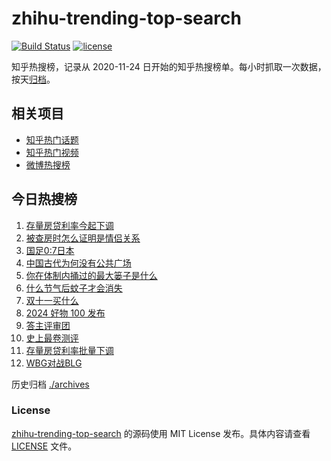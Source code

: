 # zhihu-trending-top-search

[![Build Status](https://github.com/justjavac/zhihu-trending-top-search/workflows/ci/badge.svg?branch=main)](https://github.com/justjavac/zhihu-trending-top-search/actions)
[![license](https://img.shields.io/github/license/justjavac/zhihu-trending-top-search)](https://github.com/justjavac/zhihu-trending-top-search/blob/main/LICENSE)

知乎热搜榜，记录从 2020-11-24 日开始的知乎热搜榜单。每小时抓取一次数据，按天[归档](./archives)。

## 相关项目

- [知乎热门话题](https://github.com/justjavac/zhihu-trending-hot-questions)
- [知乎热门视频](https://github.com/justjavac/zhihu-trending-hot-video)
- [微博热搜榜](https://github.com/justjavac/weibo-trending-hot-search)

## 今日热搜榜

<!-- BEGIN -->
<!-- 最后更新时间 Mon Oct 28 2024 11:23:21 GMT+0800 (China Standard Time) -->

1. [存量房贷利率今起下调](https://www.zhihu.com/search?q=%E5%AD%98%E9%87%8F%E6%88%BF%E8%B4%B7%E5%88%A9%E7%8E%87%E4%BB%8A%E8%B5%B7%E4%B8%8B%E8%B0%83)
1. [被查房时怎么证明是情侣关系](https://www.zhihu.com/search?q=%E8%A2%AB%E6%9F%A5%E6%88%BF%E6%97%B6%E6%80%8E%E4%B9%88%E8%AF%81%E6%98%8E%E6%98%AF%E6%83%85%E4%BE%A3%E5%85%B3%E7%B3%BB)
1. [国足0:7日本](https://www.zhihu.com/search?q=%E5%9B%BD%E8%B6%B30%3A7%E6%97%A5%E6%9C%AC)
1. [中国古代为何没有公共广场](https://www.zhihu.com/search?q=%E4%B8%AD%E5%9B%BD%E5%8F%A4%E4%BB%A3%E4%B8%BA%E4%BD%95%E6%B2%A1%E6%9C%89%E5%85%AC%E5%85%B1%E5%B9%BF%E5%9C%BA)
1. [你在体制内捅过的最大篓子是什么](https://www.zhihu.com/search?q=%E4%BD%A0%E5%9C%A8%E4%BD%93%E5%88%B6%E5%86%85%E6%8D%85%E8%BF%87%E7%9A%84%E6%9C%80%E5%A4%A7%E7%AF%93%E5%AD%90%E6%98%AF%E4%BB%80%E4%B9%88)
1. [什么节气后蚊子才会消失](https://www.zhihu.com/search?q=%E4%BB%80%E4%B9%88%E8%8A%82%E6%B0%94%E5%90%8E%E8%9A%8A%E5%AD%90%E6%89%8D%E4%BC%9A%E6%B6%88%E5%A4%B1)
1. [双十一买什么](https://www.zhihu.com/search?q=%E5%8F%8C%E5%8D%81%E4%B8%80%E4%B9%B0%E4%BB%80%E4%B9%88)
1. [2024 好物 100 发布](https://www.zhihu.com/search?q=2024%20%E5%A5%BD%E7%89%A9%20100%20%E5%8F%91%E5%B8%83)
1. [答主评审团](https://www.zhihu.com/search?q=%E7%AD%94%E4%B8%BB%E8%AF%84%E5%AE%A1%E5%9B%A2)
1. [史上最卷测评](https://www.zhihu.com/search?q=%E5%8F%B2%E4%B8%8A%E6%9C%80%E5%8D%B7%E6%B5%8B%E8%AF%84)
1. [存量房贷利率批量下调](https://www.zhihu.com/search?q=%E5%AD%98%E9%87%8F%E6%88%BF%E8%B4%B7%E5%88%A9%E7%8E%87%E6%89%B9%E9%87%8F%E4%B8%8B%E8%B0%83)
1. [WBG对战BLG](https://www.zhihu.com/search?q=WBG%E5%AF%B9%E6%88%98BLG)

<!-- END -->

历史归档 [./archives](./archives)

### License

[zhihu-trending-top-search](https://github.com/justjavac/zhihu-trending-top-search) 的源码使用 MIT License
发布。具体内容请查看 [LICENSE](./LICENSE) 文件。
